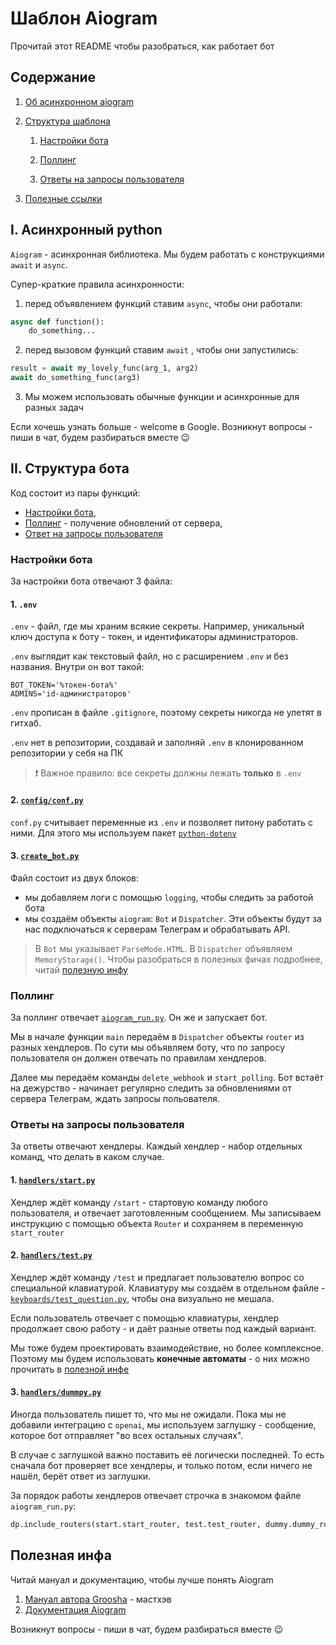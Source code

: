 # Шаблон Aiogram
Прочитай этот README чтобы разобраться, как 
работает бот 

## Содержание
1. [Об асинхронном aiogram](#i-асинхронный-python)
2. [Структура шаблона](#ii-структура-бота)

    1. [Настройки бота](#настройки-бота)

    2. [Поллинг](#поллинг)
    
    3. [Ответы на запросы пользователя](#ответы-на-запросы-пользователя)
3. [Полезные ссылки](#полезная-инфа)

## I. Асинхронный python
`Aiogram` - асинхронная библиотека. Мы будем работать с конструкциями `await` и `async`. 

Супер-краткие правила асинхронности:

1. перед объявлением функций ставим `async`, чтобы они работали:
```python
async def function():
    do_something...
```
2. перед вызовом функций ставим `await` , чтобы они запустились:
```python
result = await my_lovely_func(arg_1, arg2)
await do_something_func(arg3)
```
3. Мы можем использовать обычные функции и асинхронные для разных задач

Если хочешь узнать больше - welcome в Google. Возникнут вопросы - пиши в чат, будем разбираться вместе 😉

## II. Структура бота
Код состоит из пары функций:
- [Настройки бота](#настройки-бота),
- [Поллинг](#поллинг) - получение обновлений от сервера, 
- [Ответ на запросы пользователя](#ответы-на-запросы-пользователя)

### Настройки бота

За настройки бота отвечают 3 файла:

#### 1. `.env`

`.env` - файл, где мы храним всякие секреты. Например, уникальный ключ доступа к боту - токен, и идентификаторы администраторов. 

`.env` выглядит как текстовый файл, но с расширением `.env` и без названия. Внутри он вот такой:
```env
BOT_TOKEN='%токен-бота%'
ADMINS='id-администраторов'
```
`.env` прописан в файле `.gitignore`, поэтому секреты никогда не улетят в гитхаб.

`.env` нет в репозитории, создавай и заполняй `.env` в клонированном репозитории у себя на ПК

> ❗️ Важное правило: все секреты должны лежать **только** в `.env`

#### 2. [`config/conf.py`](https://github.com/yuramayer/project_bot/blob/main/config/conf.py)
`conf.py` считывает переменные из `.env` и позволяет питону работать с ними. Для этого мы используем пакет [`python-dotenv`](https://pypi.org/project/python-dotenv/)

#### 3. [`create_bot.py`](https://github.com/yuramayer/project_bot/blob/main/create_bot.py)

Файл состоит из двух блоков:
- мы добавляем логи с помощью `logging`, чтобы следить за работой бота
- мы создаём объекты `aiogram`: `Bot` и `Dispatcher`. Эти объекты будут за нас подключаться к серверам Телеграм и обрабатывать API. 

> В `Bot` мы указывает `ParseMode.HTML`. В `Dispatcher` объявляем `MemoryStorage()`. Чтобы разобраться в полезных фичах подробнее, читай [полезную инфу](#полезная-инфа)

### Поллинг
За поллинг отвечает [`aiogram_run.py`](https://github.com/yuramayer/project_bot/blob/main/aiogram_run.py). Он же и запускает бот.

Мы в начале функции `main` передаём в `Dispatcher` объекты `router` из разных хендлеров. По сути мы объявляем боту, что по запросу пользователя он должен отвечать по правилам хендлеров.

Далее мы передаём команды `delete_webhook` и `start_polling`. Бот встаёт на дежурство - начинает регулярно следить за обновлениями от сервера Телеграм, ждать запросы польователя.

### Ответы на запросы пользователя
За ответы отвечают хендлеры. Каждый хендлер - набор отдельных команд, что делать в каком случае.

#### 1. [`handlers/start.py`](https://github.com/yuramayer/project_bot/blob/main/handlers/start.py)
Хендлер ждёт команду `/start` - стартовую команду любого пользователя, и отвечает заготовленным сообщением. Мы записываем инструкцию с помощью объекта `Router` и сохраняем в переменную `start_router`

#### 2. [`handlers/test.py`](https://github.com/yuramayer/project_bot/blob/main/handlers/test.py)

Хендлер ждёт команду `/test` и предлагает пользователю вопрос со специальной клавиатурой. Клавиатуру мы создаём в отдельном файле - [`keyboards/test_question.py`](https://github.com/yuramayer/project_bot/blob/main/keyboards/test_question.py), чтобы она визуально не мешала. 

Если пользователь отвечает с помощью клавиатуры, хендлер продолжает свою работу - и даёт разные ответы под каждый вариант.

Мы тоже будем проектировать взаимодействие, но более комплексное. Поэтому мы будем использовать **конечные автоматы** - о них можно прочитать в [полезной инфе](#полезная-инфа)  

#### 3. [`handlers/dummpy.py`](https://github.com/yuramayer/project_bot/blob/main/handlers/dummy.py)
Иногда пользователь пишет то, что мы не ожидали. Пока мы не добавили интеграцию с `openai`, мы используем заглушку - сообщение, которое бот отправляет "во всех остальных случаях". 

В случае с заглушкой важно поставить её логически последней. То есть сначала бот проверяет все хендлеры, и только потом, если ничего не нашёл, берёт ответ из заглушки. 

За порядок работы хендлеров отвечает строчка в знакомом файле `aiogram_run.py`:

```python
dp.include_routers(start.start_router, test.test_router, dummy.dummy_router)
```

## Полезная инфа
Читай мануал и документацию, чтобы лучше понять Aiogram
1. [Мануал автора Groosha](https://mastergroosha.github.io/aiogram-3-guide/) - мастхэв 
2. [Документация Aiogram](https://docs.aiogram.dev/en/v3.15.0/)

Возникнут вопросы - пиши в чат, будем разбираться вместе 😉
